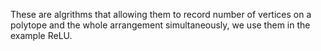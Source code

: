 These are algrithms that allowing them to record number of vertices on a polytope and the whole arrangement simultaneously, we use them in the example ReLU.
